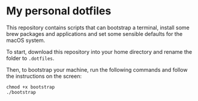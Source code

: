 # My personal dotfiles

This repository contains scripts that can bootstrap a terminal, install some brew packages and applications and set some sensible defaults for the macOS system.

To start, download this repository into your home directory and rename the folder to `.dotfiles`. 

Then, to bootstrap your machine, run the following commands and follow the instructions on the screen:

```
chmod +x bootstrap
./bootstrap
```

